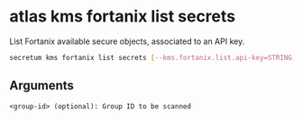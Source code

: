 # atlas kms fortanix list secrets 

List Fortanix available secure objects, associated to an API key.

```sh
secretum kms fortanix list secrets [--kms.fortanix.list.api-key=STRING] <group-id>
```
## Arguments

    <group-id> (optional): Group ID to be scanned
